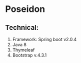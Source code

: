 # Poseidon

## Technical:
1. Framework: Spring boot v2.0.4
2. Java 8
3. Thymeleaf
4. Bootstrap v.4.3.1
